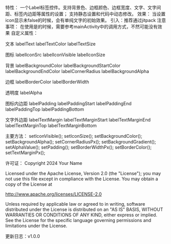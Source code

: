 特性：
一个Label标签控件。支持背景色、边框颜色、边框宽度、文字、文字间距、标签内边距等属性的设置；
支持静态设置和代码中动态修改。
效果：
当设置icon显示未false的时候，会有单纯文字的初始效果。
引入：推荐通过jitpack
注意事项：
在使用是的时候，需要参考mainActivity中的调用方式，不然可能没有效果
自定义属性：

文本
labelText
labelTextColor
labelTextSize

图标
labelIconSrc
labelIconVisible
labelIconSize

背景
labelBackgroundColor
labelBackgroundStartColor
labelBackgroundEndColor
labelCornerRadius
labelBackgroundAlpha

边框
labelBorderColor
labelBorderWidth

透明度
labelAlpha

图标内边距
labelPadding
labelPaddingStart
labelPaddingEnd
labelPaddingTop
labelPaddingBottom


文字外边距
labelTextMargin
labelTextMarginStart
labelTextMarginEnd
labelTextMarginTop
labelTextMarginBottom


主要方法：
setIconVisible();
setIconSize();
setBackgroundColor();
setBackgroundAlpha();
setCornerRadiusPx();
setBackgroundGradient();
setAlphaValue();
setPadding();
setBorderWidthPx();
setBorderColor();
setTextMarginPx();       

许可证：
Copyright 2024 Your Name

Licensed under the Apache License, Version 2.0 (the "License");
you may not use this file except in compliance with the License.
You may obtain a copy of the License at

   http://www.apache.org/licenses/LICENSE-2.0

Unless required by applicable law or agreed to in writing, software
distributed under the License is distributed on an "AS IS" BASIS,
WITHOUT WARRANTIES OR CONDITIONS OF ANY KIND, either express or implied.
See the License for the specific language governing permissions and
limitations under the License.


更新日志：v1.0.0













